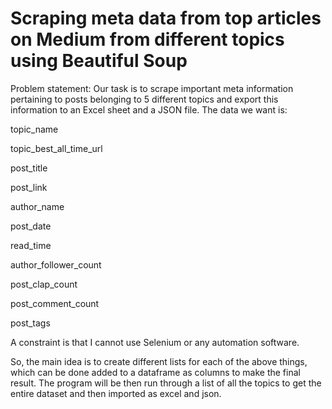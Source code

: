 # Scraping meta data from top articles on Medium from different topics using Beautiful Soup

Problem statement: Our task is to scrape important meta information pertaining to posts belonging to 5 different topics and export this information to an Excel sheet and a JSON file. The data we want is:

topic_name

topic_best_all_time_url

post_title

post_link

author_name

post_date 

read_time

author_follower_count 

post_clap_count

post_comment_count

post_tags 

A constraint is that I cannot use Selenium or any automation software.

So, the main idea is to create different lists for each of the above things, which can be done added to a dataframe as columns to make the final result.
The program will be then run through a list of all the topics to get the entire dataset and then imported as excel and json.
